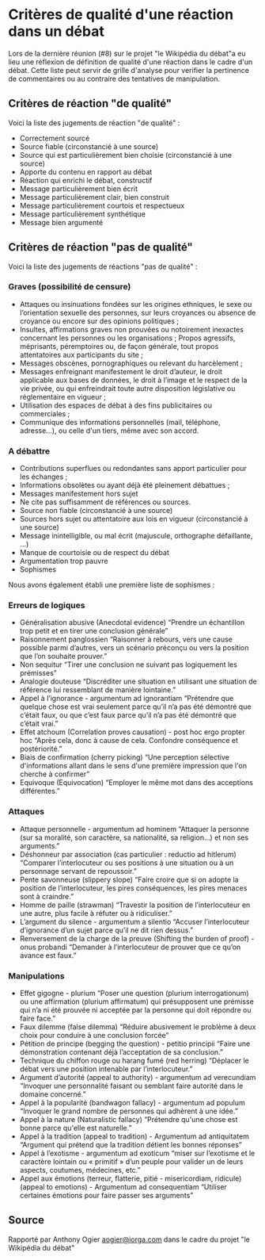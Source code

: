 <!--

---
title: Critères de qualité d'une réaction dans un débat
description: Cette liste peut servir de grille d'analyse pour verifier la pertinence de commentaires ou au contraire des tentatives de manipulation.
image_url: 
---

-->



# Critères de qualité d'une réaction dans un débat

Lors de la dernière réunion (#8) sur le projet "le Wikipédia du débat"a eu lieu une réflexion de définition de qualité d'une réaction  dans le cadre d'un débat. Cette liste peut servir de grille d'analyse pour verifier la pertinence de commentaires ou au contraire des tentatives de manipulation.

## Critères de réaction "de qualité"

Voici la liste des jugements de réaction "de qualité" :

- Correctement sourcé
- Source fiable (circonstancié à une source)
- Source qui est particulièrement bien choisie (circonstancié à une source)
- Apporte du contenu en rapport au débat
- Réaction qui enrichi le débat, constructif
- Message particulièrement bien écrit
- Message particulièrement clair, bien construit
- Message particulièrement courtois et respectueux
- Message particulièrement synthétique
- Message bien argumenté

## Critères de réaction "pas de qualité"

Voici la liste des jugements de réactions "pas de qualité" :

### Graves (possibilité de censure)
- Attaques ou insinuations fondées sur les origines ethniques, le sexe ou l’orientation sexuelle des personnes, sur leurs croyances ou absence de croyance ou encore sur des opinions politiques ;
- Insultes, affirmations graves non prouvées ou notoirement inexactes concernant les personnes ou les organisations ; Propos agressifs, méprisants, péremptoires ou, de façon générale, tout propos attentatoires aux participants du site ;
- Messages obscènes, pornographiques ou relevant du harcèlement ;
- Messages enfreignant manifestement le droit d’auteur, le droit applicable aux bases de données, le droit à l’image et le respect de la vie privée, ou qui enfreindrait toute autre disposition législative ou réglementaire en vigueur ;
- Utilisation des espaces de débat à des fins publicitaires ou commerciales ;
- Communique des informations personnelles (mail, téléphone, adresse...), ou celle d'un tiers, même avec son accord.

### A débattre
- Contributions superflues ou redondantes sans apport particulier pour les échanges ;
- Informations obsolètes ou ayant déjà été pleinement débattues ;
- Messages manifestement hors sujet 
- Ne cite pas suffisamment de références ou sources.
- Source non fiable (circonstancié à une source)
- Sources hors sujet ou attentatoire aux lois en vigueur (circonstancié à une source)
- Message inintelligible, ou mal écrit (majuscule, orthographe défaillante, ...)
- Manque de courtoisie ou de respect du débat
- Argumentation trop pauvre
- Sophismes

Nous avons également établi une première liste de sophismes :

### Erreurs de logiques

- Généralisation abusive (Anecdotal evidence) “Prendre un échantillon trop petit et en tirer une conclusion générale”
- Raisonnement panglossien “Raisonner à rebours, vers une cause possible parmi d’autres, vers un scénario préconçu ou vers la position que l’on souhaite prouver.”
- Non sequitur “Tirer une conclusion ne suivant pas logiquement les prémisses”
- Analogie douteuse “Discréditer une situation en utilisant une situation de référence lui ressemblant de manière lointaine.”
- Appel à l’ignorance - argumentum ad ignorantiam “Prétendre que quelque chose est vrai seulement parce qu’il n’a pas été démontré que c’était faux, ou que c’est faux parce qu’il n’a pas été démontré que c’était vrai.”
- Effet atchoum (Correlation proves causation) - post hoc ergo propter hoc “Après cela, donc à cause de cela. Confondre conséquence et postériorité.”
- Biais de confirmation (cherry picking) “Une perception sélective d'informations allant dans le sens d'une première impression que l'on cherche à confirmer”
- Equivoque (Equivocation) “Employer le même mot dans des acceptions différentes.”

### Attaques

- Attaque personnelle - argumentum ad hominem “Attaquer la personne (sur sa moralité, son caractère, sa nationalité, sa religion…) et non ses arguments.”
- Déshonneur par association (cas particulier : reductio ad hitlerum) “Comparer l’interlocuteur ou ses positions à une situation ou à un personnage servant de repoussoir.”
- Pente savonneuse (slippery slope) “Faire croire que si on adopte la position de l’interlocuteur, les pires conséquences, les pires menaces sont à craindre.”
- Homme de paille (strawman) “Travestir la position de l’interlocuteur en une autre, plus facile à réfuter ou à ridiculiser.”
- L’argument du silence - argumentum a silentio “Accuser l’interlocuteur d’ignorance d’un sujet parce qu’il ne dit rien dessus.”
- Renversement de la charge de la preuve (Shifting the burden of proof) - onus probandi “Demander à l’interlocuteur de prouver que ce qu’on avance est faux.”

### Manipulations

- Effet gigogne - plurium “Poser une question (plurium interrogationum) ou une affirmation (plurium affirmatum) qui présupposent une prémisse qui n’a ni été prouvée ni acceptée par la personne qui doit répondre ou faire face.”
-  Faux dilemme (false dilemma) “Réduire abusivement le problème à deux choix pour conduire à une conclusion forcée”
- Pétition de principe (begging the question) - petitio principii “Faire une démonstration contenant déjà l’acceptation de sa conclusion.”
- Technique du chiffon rouge ou harang fumé (red herring) “Déplacer le débat vers une position intenable par l’interlocuteur.”
- Argument d’autorité (appeal to authority) - argumentum ad verecundiam “Invoquer une personnalité faisant ou semblant faire autorité dans le domaine concerné.”
- Appel à la popularité (bandwagon fallacy) - argumentum ad populum “Invoquer le grand nombre de personnes qui adhèrent à une idée.”
- Appel à la nature (Naturalistic fallacy) “Prétendre qu'une chose est bonne parce qu'elle est naturelle.”
- Appel à la tradition (appeal to tradition) - Argumentum ad antiquitatem “Argument qui prétend que la tradition détient les bonnes réponses”
- Appel à l’exotisme - argumentum ad exoticum “miser sur l’exotisme et le caractère lointain ou « primitif » d’un peuple pour valider un de leurs aspects, coutumes, médecines, etc.”
- Appel aux émotions (terreur, flatterie, pitié - misericordiam, ridicule) (appeal to emotions) - Argumentum ad consequentiam “Utiliser certaines émotions pour faire passer ses arguments”

## Source

Rapporté par Anthony Ogier <aogier@iorga.com> dans le cadre du projet "le Wikipédia du débat"
